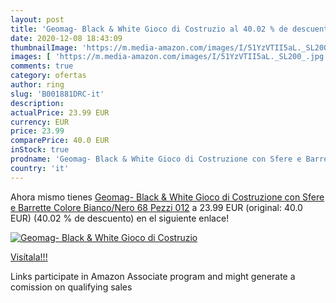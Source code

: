 ```yaml
---
layout: post
title: 'Geomag- Black & White Gioco di Costruzio al 40.02 % de descuento'
date: 2020-12-08 18:43:09
thumbnailImage: 'https://m.media-amazon.com/images/I/51YzVTII5aL._SL200_.jpg'
images: [ 'https://m.media-amazon.com/images/I/51YzVTII5aL._SL200_.jpg' ]
comments: true
category: ofertas
author: ring
slug: 'B001881DRC-it'
description:
actualPrice: 23.99 EUR
currency: EUR
price: 23.99
comparePrice: 40.0 EUR
inStock: true
prodname: 'Geomag- Black & White Gioco di Costruzione con Sfere e Barrette  Colore Bianco/Nero  68 Pezzi  012'
country: 'it'
---
```


Ahora mismo tienes [Geomag- Black & White Gioco di Costruzione con Sfere e Barrette  Colore Bianco/Nero  68 Pezzi  012](https://www.amazon.it/dp/B001881DRC/?tag=tolees00-21) a 23.99 EUR (original: 40.0 EUR) (40.02 %  de descuento) en el siguiente enlace!

[![Geomag- Black & White Gioco di Costruzio](https://m.media-amazon.com/images/I/51YzVTII5aL._SL200_.jpg)](https://www.amazon.it/dp/B001881DRC/?tag=tolees00-21)

[Visítala!!!](https://www.amazon.it/dp/B001881DRC/?tag=tolees00-21)

Links participate in Amazon Associate program and might generate a comission on qualifying sales
